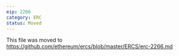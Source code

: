 ```yaml
---
eip: 2266
category: ERC
status: Moved
---
```


This file was moved to https://github.com/ethereum/ercs/blob/master/ERCS/erc-2266.md
